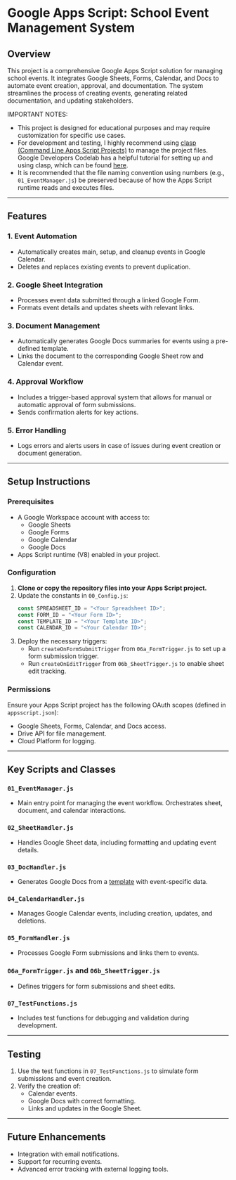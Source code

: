 # Google Apps Script: School Event Management System

## Overview

This project is a comprehensive Google Apps Script solution for managing school events. It integrates Google Sheets, Forms, Calendar, and Docs to automate event creation, approval, and documentation. The system streamlines the process of creating events, generating related documentation, and updating stakeholders.

IMPORTANT NOTES: 

- This project is designed for educational purposes and may require customization for specific use cases.
- For development and testing, I highly recommend using [clasp (Command Line Apps Script Projects)](https://developers.google.com/apps-script/guides/clasp) to manage the project files. Google Developers Codelab has a helpful tutorial for setting up and using clasp, which can be found [here](https://codelabs.developers.google.com/codelabs/clasp/#0).
- It is recommended that the file naming convention using numbers (e.g., `01_EventManager.js`) be preserved because of how the Apps Script runtime reads and executes files.

---

## Features

### 1. **Event Automation**
   - Automatically creates main, setup, and cleanup events in Google Calendar.
   - Deletes and replaces existing events to prevent duplication.

### 2. **Google Sheet Integration**
   - Processes event data submitted through a linked Google Form.
   - Formats event details and updates sheets with relevant links.

### 3. **Document Management**
   - Automatically generates Google Docs summaries for events using a pre-defined template.
   - Links the document to the corresponding Google Sheet row and Calendar event.

### 4. **Approval Workflow**
   - Includes a trigger-based approval system that allows for manual or automatic approval of form submissions.
   - Sends confirmation alerts for key actions.

### 5. **Error Handling**
   - Logs errors and alerts users in case of issues during event creation or document generation.

---

## Setup Instructions

### Prerequisites
- A Google Workspace account with access to:
  - Google Sheets
  - Google Forms
  - Google Calendar
  - Google Docs
- Apps Script runtime (V8) enabled in your project.

### Configuration
1. **Clone or copy the repository files into your Apps Script project.**
2. Update the constants in `00_Config.js`:
   ```javascript
   const SPREADSHEET_ID = "<Your Spreadsheet ID>";
   const FORM_ID = "<Your Form ID>";
   const TEMPLATE_ID = "<Your Template ID>";
   const CALENDAR_ID = "<Your Calendar ID>";
3. Deploy the necessary triggers:
   - Run `createOnFormSubmitTrigger` from `06a_FormTrigger.js` to set up a form submission trigger.
   - Run `createOnEditTrigger` from `06b_SheetTrigger.js` to enable sheet edit tracking.

### Permissions
Ensure your Apps Script project has the following OAuth scopes (defined in `appsscript.json`):
- Google Sheets, Forms, Calendar, and Docs access.
- Drive API for file management.
- Cloud Platform for logging.

---

## Key Scripts and Classes

### `01_EventManager.js`
- Main entry point for managing the event workflow. Orchestrates sheet, document, and calendar interactions.

### `02_SheetHandler.js`
- Handles Google Sheet data, including formatting and updating event details.

### `03_DocHandler.js`
- Generates Google Docs from a [template](https://docs.google.com/document/d/1uJF8tZYU6Y4X30s_-pMbNCxFDKUAGs3emTiKj7vbfAs/copy) with event-specific data.

### `04_CalendarHandler.js`
- Manages Google Calendar events, including creation, updates, and deletions.

### `05_FormHandler.js`
- Processes Google Form submissions and links them to events.

### `06a_FormTrigger.js` and `06b_SheetTrigger.js`
- Defines triggers for form submissions and sheet edits.

### `07_TestFunctions.js`
- Includes test functions for debugging and validation during development.

---

## Testing

1. Use the test functions in `07_TestFunctions.js` to simulate form submissions and event creation.
2. Verify the creation of:
   - Calendar events.
   - Google Docs with correct formatting.
   - Links and updates in the Google Sheet.

---

## Future Enhancements

- Integration with email notifications.
- Support for recurring events.
- Advanced error tracking with external logging tools.
